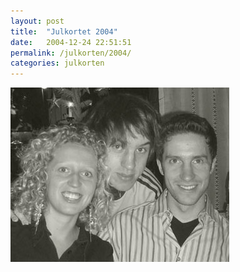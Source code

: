 ```yaml
---
layout: post
title:  "Julkortet 2004"
date:   2004-12-24 22:51:51
permalink: /julkorten/2004/
categories: julkorten
---
```


![Julkortet 2004](/img/julkorten/2004/2004julkort.jpg)

